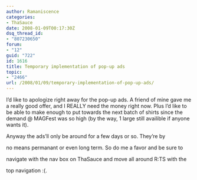```yaml
---
author: Ramaniscence
categories:
- ThaSauce
date: 2008-01-09T00:17:30Z
dsq_thread_id:
- "807230650"
forum:
- "12"
guid: "722"
id: 1616
title: Temporary implementation of pop-up ads
topic:
- "2466"
url: /2008/01/09/temporary-implementation-of-pop-up-ads/
---
```


I&#8217;d like to apologize right away for the pop-up ads. A friend of mine gave me a really good offer, and I REALLY need the money right now. Plus I&#8217;d like to be able to make enough to put towards the next batch of shirts since the demand @ MAGFest was so high (by the way, 1 large still availible if anyone wants it).

Anyway the ads&#8217;ll only be around for a few days or so. They&#8217;re by
  
no means permanant or even long term. So do me a favor and be sure to
  
navigate with the nav box on ThaSauce and move all around R:TS with the
  
top navigation :(.